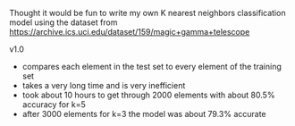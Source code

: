 Thought it would be fun to write my own K nearest neighbors classification model
using the dataset from https://archive.ics.uci.edu/dataset/159/magic+gamma+telescope 

v1.0
 - compares each element in the test set to every element of the training set
 - takes a very long time and is very inefficient
 - took about 10 hours to get through 2000 elements with about 80.5% accuracy for k=5
 - after 3000 elements for k=3 the model was about 79.3% accurate
